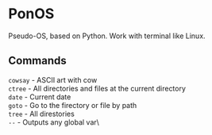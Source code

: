 # PonOS
Pseudo-OS, based on Python. Work with terminal like Linux.

## Commands

`cowsay` - ASCII art with cow\
`ctree` - All directories and files at the current directory\
`date` - Current date\
`goto` - Go to the firectory or file by path\
`tree` - All direstories\
`--` - Outputs any global var\

